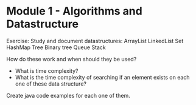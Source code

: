 # Module 1 - Algorithms and Datastructure
 Exercise: Study and document datastructures:
    ArrayList
    LinkedList
    Set
    HashMap
    Tree
        Binary tree
    Queue
    Stack

 How do these work and when should they be used?
 
* What is time complexity?
* What is the time complexity of searching if an element exists on each one of these data structure?


Create java code examples for each one of them.